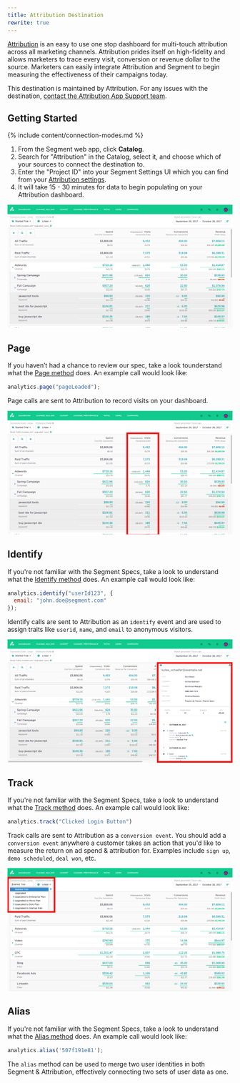 ```yaml
---
title: Attribution Destination
rewrite: true
---
```

[Attribution](http://attributionapp.com/) is an easy to use one stop dashboard for multi-touch attribution across all marketing channels. Attribution prides itself on high-fidelity and allows marketers to trace every visit, conversion or revenue dollar to the source. Marketers can easily integrate Attribution and Segment to begin measuring the effectiveness of their campaigns today.

This destination is maintained by Attribution. For any issues with the destination, [contact the Attribution App Support team](mailto:support@attribtutionapp.com).


## Getting Started

{% include content/connection-modes.md %}

1. From the Segment web app, click **Catalog**.
2. Search for "Attribution" in the Catalog, select it, and choose which of your sources to connect the destination to.
3. Enter the "Project ID" into your Segment Settings UI which you can find from your [Attribution settings](https://dashboard.attributionapp.com/v1/#!/settings).
4. It will take 15 - 30 minutes for data to begin populating on your Attribution dashboard.

![gettingstarted](images/att1.png)

## Page

If you haven’t had a chance to review our spec, take a look tounderstand what the [Page method](/docs/connections/spec/page/) does. An example call would look like:

```js
analytics.page("pageLoaded");
```

Page calls are sent to Attribution to record visits on your dashboard.

![page](images/att3.png)

## Identify

If you're not familiar with the Segment Specs, take a look to understand what the [Identify method](/docs/connections/spec/identify/) does. An example call would look like:

```js
analytics.identify("userId123", {
  email: "john.doe@segment.com"
});
```

Identify calls are sent to Attribution as an `identify` event and are used to assign traits like `userid`, `name`, and `email` to anonymous visitors.

![identify](images/att4.png)

## Track

If you're not familiar with the Segment Specs, take a look to understand what the [Track method](/docs/connections/spec/track/) does. An example call would look like:

```js
analytics.track("Clicked Login Button")
```

Track calls are sent to Attribution as a `conversion event`. You should add a `conversion event` anywhere a customer takes an action that you'd like to measure the return on ad spend & attribution for. Examples include `sign up`, `demo scheduled`, `deal won`, etc.

![page](images/att5.png)

## Alias
If you're not familiar with the Segment Specs, take a look to understand what the [Alias method](/docs/connections/spec/alias/) does. An example call would look like:

```js
analytics.alias('507f191e81');
```

The `alias` method can be used to merge two user identities in both Segment & Attribution, effectively connecting two sets of user data as one.
